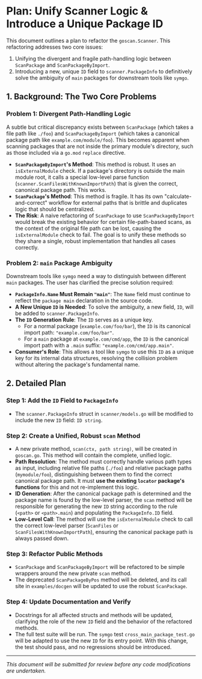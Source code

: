 # Plan: Unify Scanner Logic & Introduce a Unique Package ID

This document outlines a plan to refactor the `goscan.Scanner`. This refactoring addresses two core issues:
1.  Unifying the divergent and fragile path-handling logic between `ScanPackage` and `ScanPackageByImport`.
2.  Introducing a new, unique `ID` field to `scanner.PackageInfo` to definitively solve the ambiguity of `main` packages for downstream tools like `symgo`.

## 1. Background: The Two Core Problems

### Problem 1: Divergent Path-Handling Logic
A subtle but critical discrepancy exists between `ScanPackage` (which takes a file path like `./foo`) and `ScanPackageByImport` (which takes a canonical package path like `example.com/module/foo`). This becomes apparent when scanning packages that are not inside the primary module's directory, such as those included via a `go.mod` `replace` directive.

- **`ScanPackageByImport`'s Method**: This method is robust. It uses an `isExternalModule` check. If a package's directory is outside the main module root, it calls a special low-level parse function (`scanner.ScanFilesWithKnownImportPath`) that is given the correct, canonical package path. This works.
- **`ScanPackage`'s Method**: This method is fragile. It has its own "calculate-and-correct" workflow for external paths that is brittle and duplicates logic that should be centralized.
- **The Risk**: A naive refactoring of `ScanPackage` to use `ScanPackageByImport` would break the existing behavior for certain file-path-based scans, as the context of the original file path can be lost, causing the `isExternalModule` check to fail. The goal is to unify these methods so they share a single, robust implementation that handles all cases correctly.

### Problem 2: `main` Package Ambiguity
Downstream tools like `symgo` need a way to distinguish between different `main` packages. The user has clarified the precise solution required:

- **`PackageInfo.Name` Must Remain `"main"`**: The `Name` field must continue to reflect the `package main` declaration in the source code.
- **A New Unique `ID` is Needed**: To solve the ambiguity, a new field, `ID`, will be added to `scanner.PackageInfo`.
- **The `ID` Generation Rule**: The `ID` serves as a unique key.
    - For a normal package (`example.com/foo/bar`), the `ID` is its canonical import path: `"example.com/foo/bar"`.
    - For a `main` package at `example.com/cmd/app`, the `ID` is the canonical import path with a `.main` suffix: `"example.com/cmd/app.main"`.
- **Consumer's Role**: This allows a tool like `symgo` to use this `ID` as a unique key for its internal data structures, resolving the collision problem without altering the package's fundamental name.

## 2. Detailed Plan

### Step 1: Add the `ID` Field to `PackageInfo`
- The `scanner.PackageInfo` struct in `scanner/models.go` will be modified to include the new `ID` field: `ID string`.

### Step 2: Create a Unified, Robust `scan` Method
- A new private method, `scan(ctx, path string)`, will be created in `goscan.go`. This method will contain the complete, unified logic.
- **Path Resolution**: The method must correctly handle various path types as input, including relative file paths (`./foo`) and relative package paths (`mymodule/foo`), distinguishing between them to find the correct canonical package path. It must **use the existing `locator` package's functions** for this and not re-implement this logic.
- **ID Generation**: After the canonical package path is determined and the package name is found by the low-level parser, the `scan` method will be responsible for generating the new `ID` string according to the rule (`<path>` or `<path>.main`) and populating the `PackageInfo.ID` field.
- **Low-Level Call**: The method will use the `isExternalModule` check to call the correct low-level parser (`ScanFiles` or `ScanFilesWithKnownImportPath`), ensuring the canonical package path is always passed down.

### Step 3: Refactor Public Methods
- `ScanPackage` and `ScanPackageByImport` will be refactored to be simple wrappers around the new private `scan` method.
- The deprecated `ScanPackageByPos` method will be deleted, and its call site in `examples/docgen` will be updated to use the robust `ScanPackage`.

### Step 4: Update Documentation and Verify
- Docstrings for all affected structs and methods will be updated, clarifying the role of the new `ID` field and the behavior of the refactored methods.
- The full test suite will be run. The `symgo` test `cross_main_package_test.go` will be adapted to use the new `ID` for its entry point. With this change, the test should pass, and no regressions should be introduced.

---
*This document will be submitted for review before any code modifications are undertaken.*
